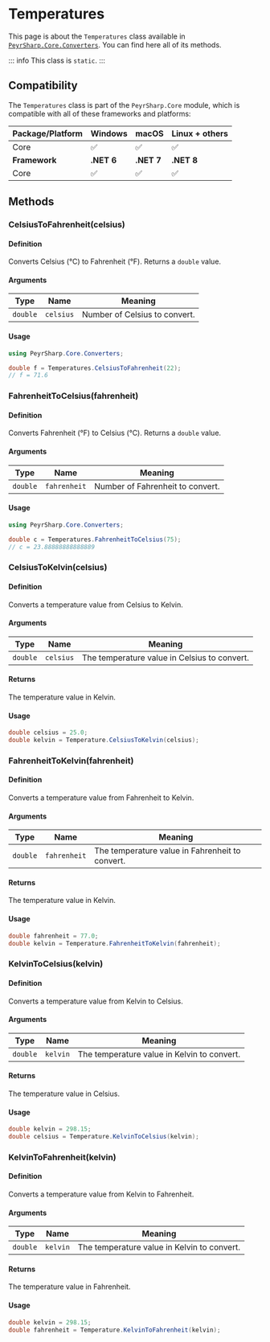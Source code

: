 # Temperatures

This page is about the `Temperatures` class available in [`PeyrSharp.Core.Converters`](/core/converters.md).
You can find here all of its methods.

::: info
This class is `static`.
:::

## Compatibility

The `Temperatures` class is part of the `PeyrSharp.Core` module, which is compatible with all of these frameworks and platforms:

| Package/Platform | Windows    | macOS      | Linux + others |
| ---------------- | ---------- | ---------- | -------------- |
| Core             | ✅         | ✅         | ✅             |
| **Framework**    | **.NET 6** | **.NET 7** | **.NET 8**     |
| Core             | ✅         | ✅         | ✅             |

## Methods

### CelsiusToFahrenheit(celsius)

#### Definition

Converts Celsius (°C) to Fahrenheit (°F). Returns a `double` value.

#### Arguments

| Type     | Name      | Meaning                       |
| -------- | --------- | ----------------------------- |
| `double` | `celsius` | Number of Celsius to convert. |

#### Usage

```c#
using PeyrSharp.Core.Converters;

double f = Temperatures.CelsiusToFahrenheit(22);
// f = 71.6
```

### FahrenheitToCelsius(fahrenheit)

#### Definition

Converts Fahrenheit (°F) to Celsius (°C). Returns a `double` value.

#### Arguments

| Type     | Name         | Meaning                          |
| -------- | ------------ | -------------------------------- |
| `double` | `fahrenheit` | Number of Fahrenheit to convert. |

#### Usage

```c#
using PeyrSharp.Core.Converters;

double c = Temperatures.FahrenheitToCelsius(75);
// c = 23.88888888888889
```

### CelsiusToKelvin(celsius)

#### Definition

Converts a temperature value from Celsius to Kelvin.

#### Arguments

| Type     | Name      | Meaning                                      |
| -------- | --------- | -------------------------------------------- |
| `double` | `celsius` | The temperature value in Celsius to convert. |

#### Returns

The temperature value in Kelvin.

#### Usage

```c#
double celsius = 25.0;
double kelvin = Temperature.CelsiusToKelvin(celsius);
```

### FahrenheitToKelvin(fahrenheit)

#### Definition

Converts a temperature value from Fahrenheit to Kelvin.

#### Arguments

| Type     | Name         | Meaning                                         |
| -------- | ------------ | ----------------------------------------------- |
| `double` | `fahrenheit` | The temperature value in Fahrenheit to convert. |

#### Returns

The temperature value in Kelvin.

#### Usage

```c#
double fahrenheit = 77.0;
double kelvin = Temperature.FahrenheitToKelvin(fahrenheit);
```

### KelvinToCelsius(kelvin)

#### Definition

Converts a temperature value from Kelvin to Celsius.

#### Arguments

| Type     | Name     | Meaning                                     |
| -------- | -------- | ------------------------------------------- |
| `double` | `kelvin` | The temperature value in Kelvin to convert. |

#### Returns

The temperature value in Celsius.

#### Usage

```c#
double kelvin = 298.15;
double celsius = Temperature.KelvinToCelsius(kelvin);
```

### KelvinToFahrenheit(kelvin)

#### Definition

Converts a temperature value from Kelvin to Fahrenheit.

#### Arguments

| Type     | Name     | Meaning                                     |
| -------- | -------- | ------------------------------------------- |
| `double` | `kelvin` | The temperature value in Kelvin to convert. |

#### Returns

The temperature value in Fahrenheit.

#### Usage

```c#
double kelvin = 298.15;
double fahrenheit = Temperature.KelvinToFahrenheit(kelvin);
```
